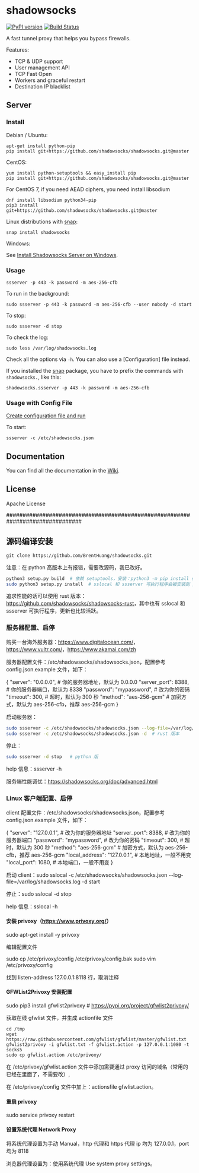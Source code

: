 shadowsocks
===========

[![PyPI version]][PyPI]
[![Build Status]][Travis CI]

A fast tunnel proxy that helps you bypass firewalls.

Features:

- TCP & UDP support
- User management API
- TCP Fast Open
- Workers and graceful restart
- Destination IP blacklist

Server
------

### Install

Debian / Ubuntu:

    apt-get install python-pip
    pip install git+https://github.com/shadowsocks/shadowsocks.git@master

CentOS:

    yum install python-setuptools && easy_install pip
    pip install git+https://github.com/shadowsocks/shadowsocks.git@master

For CentOS 7, if you need AEAD ciphers, you need install libsodium

```
dnf install libsodium python34-pip
pip3 install  git+https://github.com/shadowsocks/shadowsocks.git@master
```

Linux distributions with [snap](http://snapcraft.io/):

    snap install shadowsocks

Windows:

See [Install Shadowsocks Server on Windows](https://github.com/shadowsocks/shadowsocks/wiki/Install-Shadowsocks-Server-on-Windows).

### Usage

    ssserver -p 443 -k password -m aes-256-cfb

To run in the background:

    sudo ssserver -p 443 -k password -m aes-256-cfb --user nobody -d start

To stop:

    sudo ssserver -d stop

To check the log:

    sudo less /var/log/shadowsocks.log

Check all the options via `-h`. You can also use a [Configuration] file
instead.

If you installed the [snap](http://snapcraft.io/) package, you have to prefix the commands with `shadowsocks.`,
like this:

    shadowsocks.ssserver -p 443 -k password -m aes-256-cfb

### Usage with Config File

[Create configuration file and run](https://github.com/shadowsocks/shadowsocks/wiki/Configuration-via-Config-File)

To start:

    ssserver -c /etc/shadowsocks.json

Documentation
-------------

You can find all the documentation in the [Wiki](https://github.com/shadowsocks/shadowsocks/wiki).

License
-------

Apache License

[Build Status]:      https://img.shields.io/travis/shadowsocks/shadowsocks/master.svg?style=flat
[PyPI]:              https://pypi.python.org/pypi/shadowsocks
[PyPI version]:      https://img.shields.io/pypi/v/shadowsocks.svg?style=flat
[Travis CI]:         https://travis-ci.org/shadowsocks/shadowsocks

###############################################################################

## 源码编译安装

`git clone https://github.com/BrentHuang/shadowsocks.git`

注意：在 python 高版本上有报错，需要改源码，我已改好。

```bash
python3 setup.py build  # 依赖 setuptools，安装：python3 -m pip install setuptools
sudo python3 setup.py install  # sslocal 和 ssserver 可执行程序会被安装到 /usr/local/bin 目录下
```

追求性能的话可以使用 rust 版本：<https://github.com/shadowsocks/shadowsocks-rust>，其中也有 sslocal 和 ssserver 可执行程序，更新也比较活跃。

### 服务器配置、启停

购买一台海外服务器：<https://www.digitalocean.com/>，<https://www.vultr.com/>，<https://www.akamai.com/zh>

服务器配置文件：/etc/shadowsocks/shadowsocks.json，配置参考 config.json.example 文件，如下：

{
  "server": "0.0.0.0",  # 你的服务器地址，默认为 0.0.0.0
  "server_port": 8388,  # 你的服务器端口，默认为 8338
  "password": "mypassword",  # 改为你的密码
  "timeout": 300,  # 超时，默认为 300 秒
  "method": "aes-256-gcm"  # 加密方式，默认为 aes-256-cfb，推荐 aes-256-gcm
}

启动服务器：

```bash
sudo ssserver -c /etc/shadowsocks/shadowsocks.json --log-file=/var/log/shadowsocks.log -d start  # python 版本
sudo ssserver -c /etc/shadowsocks/shadowsocks.json -d  # rust 版本
```

停止：

```bash
sudo ssserver -d stop   # python 版
```

help 信息：ssserver -h

服务端性能调优：<https://shadowsocks.org/doc/advanced.html>

### Linux 客户端配置、启停

client 配置文件：/etc/shadowsocks/shadowsocks.json，配置参考 config.json.example 文件，如下：

{
  "server": "127.0.0.1",  # 改为你的服务器地址
  "server_port": 8388,    # 改为你的服务器端口
  "password": "mypassword",  # 改为你的密码
  "timeout": 300,  # 超时，默认为 300 秒
  "method": "aes-256-gcm"  # 加密方式，默认为 aes-256-cfb，推荐 aes-256-gcm
  "local_address": "127.0.0.1",  # 本地地址，一般不用变
  "local_port": 1080,  # 本地端口，一般不用变
}

启动 client：sudo sslocal -c /etc/shadowsocks/shadowsocks.json --log-file=/var/log/shadowsocks.log -d start

停止：sudo sslocal -d stop

help 信息：sslocal -h

#### 安装 privoxy（<https://www.privoxy.org/>）

sudo apt-get install -y privoxy

编辑配置文件

sudo cp /etc/privoxy/config /etc/privoxy/config.bak
sudo vim /etc/privoxy/config

找到 listen-address 127.0.0.1:8118 行，取消注释

#### GFWList2Privoxy 安装配置

sudo pip3 install gfwlist2privoxy  # <https://pypi.org/project/gfwlist2privoxy/>

获取在线 gfwlist 文件，并生成 actionfile 文件

```
cd /tmp
wget https://raw.githubusercontent.com/gfwlist/gfwlist/master/gfwlist.txt
gfwlist2privoxy -i gfwlist.txt -f gfwlist.action -p 127.0.0.1:1080 -t socks5
sudo cp gfwlist.action /etc/privoxy/
```

在 /etc/privoxy/gfwlist.action 文件中添加需要通过 proxy 访问的域名（常用的已经在里面了，不需要改）,

在 /etc/privoxy/config 文件中加上：actionsfile gfwlist.action。

#### 重启 privoxy

sudo service privoxy restart

#### 设置系统代理 Network Proxy

将系统代理设置为手动 Manual，http 代理和 https 代理 ip 均为 127.0.0.1，port 均为 8118

浏览器代理设置为：使用系统代理 Use system proxy settings。
